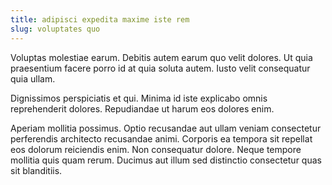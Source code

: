 ```yaml
---
title: adipisci expedita maxime iste rem
slug: voluptates quo
---
```


Voluptas molestiae earum. Debitis autem earum quo velit dolores. Ut quia praesentium facere porro id at quia soluta autem. Iusto velit consequatur quia ullam.

Dignissimos perspiciatis et qui. Minima id iste explicabo omnis reprehenderit dolores. Repudiandae ut harum eos dolores enim.

Aperiam mollitia possimus. Optio recusandae aut ullam veniam consectetur perferendis architecto recusandae animi. Corporis ea tempora sit repellat eos dolorum reiciendis enim. Non consequatur dolore. Neque tempore mollitia quis quam rerum. Ducimus aut illum sed distinctio consectetur quas sit blanditiis.
